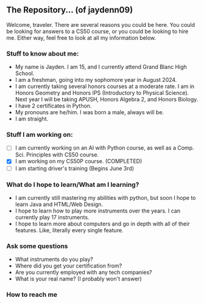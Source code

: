 
## The Repository... (of jaydenn09)

Welcome, traveler. There are several reasons you could be here. You could be looking for answers to a CS50 course, or you could be looking to hire me. Either way, feel free to look at all my information below.

### Stuff to know about me:
- My name is Jayden. I am 15, and I currently attend Grand Blanc High School.
- I am a freshman, going into my sophomore year in August 2024.
- I am currently taking several honors courses at a moderate rate. I am in Honors Geometry and Honors IPS (Introductory to Physical Science). Next year I will be taking APUSH, Honors Algebra 2, and Honors Biology.
- I have 2 certificates in Python.
- My pronouns are he/him. I was born a male, always will be.
- I am straight.


### Stuff I am working on:
- [ ] I am currently working on an AI with Python course, as well as a Comp. Sci. Principles with CS50 course.
- [x] I am working on my CS50P course. (COMPLETED)
- [ ] I am starting driver's training (Begins June 3rd)

### What do I hope to learn/What am I learning?
- I am currently still mastering my abilities with python, but soon I hope to learn Java and HTML/Web Design.
- I hope to learn how to play more instruments over the years. I can currently play 17 instruments.
- I hope to learn more about computers and go in depth with all of their features. Like, literally every single feature.

### Ask some questions
- What instruments do you play?
- Where did you get your certification from?
- Are you currently employed with any tech companies?
- What is your real name? (I probably won't answer)

### How to reach me

